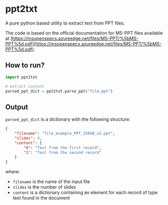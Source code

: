 # ppt2txt

A pure python based utility to extract text from PPT files.

The code is based on the official documentation for MS-PPT files available at [https://msopenspecs.azureedge.net/files/MS-PPT/%5bMS-PPT%5d.pdf](https://msopenspecs.azureedge.net/files/MS-PPT/%5bMS-PPT%5d.pdf).

## How to run?

```python
import ppt2txt

# extract content
parsed_ppt_dict = ppt2txt.parse_ppt("file.ppt") 
```

## Output

`parsed_ppt_dict` is a dictionary with the following structure:

```json
{
    "filename": "file_example_PPT_250kB_v2.ppt",
    "slides": 4,
    "content": {
        "0": "Text from the first record",
        "1": "Text from the second record"
    }
}
```

where:
- `filename` is the name of the input file
- `slides` is the number of slides
- `content` is a dictionary containing an element for each record of type text found in the document
